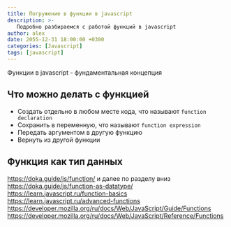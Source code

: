 ```yaml
---
title: Погружение в функции в javascript
description: >-
   Подробно разбираемся с работой функций в javascript
author: alex
date: 2055-12-31 18:00:00 +0300
categories: [Javascript]
tags: [javascript]
---
```


Функции в javascript - фундаментальная концепция

## Что можно делать с функцией

- Создать отдельно в любом месте кода, что называют `function declaration`
- Сохранить в переменную, что называют `function expression`
- Передать аргументом в другую функцию
- Вернуть из другой функции

## Функция как тип данных

https://doka.guide/js/function/  и далее по разделу вниз
https://doka.guide/js/function-as-datatype/
https://learn.javascript.ru/function-basics
https://learn.javascript.ru/advanced-functions
https://developer.mozilla.org/ru/docs/Web/JavaScript/Guide/Functions
https://developer.mozilla.org/ru/docs/Web/JavaScript/Reference/Functions

